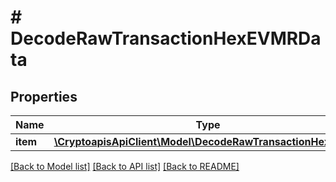 # # DecodeRawTransactionHexEVMRData

## Properties

Name | Type | Description | Notes
------------ | ------------- | ------------- | -------------
**item** | [**\CryptoapisApiClient\Model\DecodeRawTransactionHexEVMRI**](DecodeRawTransactionHexEVMRI.md) |  |

[[Back to Model list]](../../README.md#models) [[Back to API list]](../../README.md#endpoints) [[Back to README]](../../README.md)
